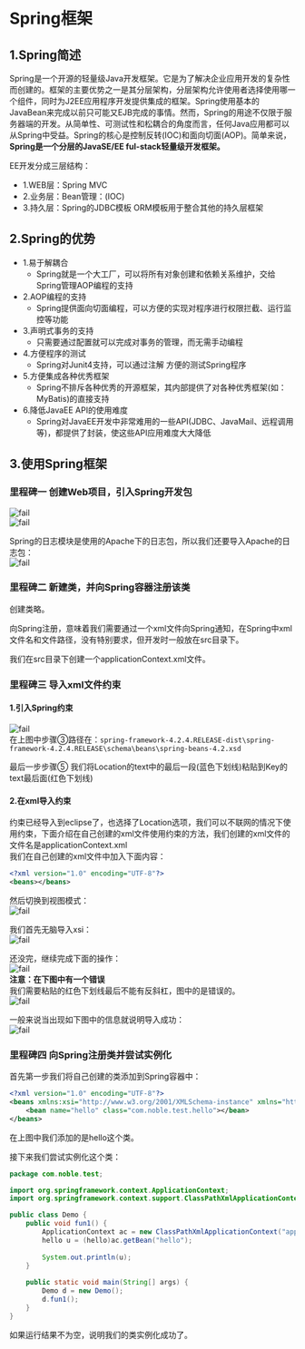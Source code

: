 # Spring框架

## 1.Spring简述
Spring是一个开源的轻量级Java开发框架。它是为了解决企业应用开发的复杂性而创建的。框架的主要优势之一是其分层架构，分层架构允许使用者选择使用哪一个组件，同时为J2EE应用程序开发提供集成的框架。Spring使用基本的JavaBean来完成以前只可能又EJB完成的事情。然而，Spring的用途不仅限于服务器端的开发。从简单性、可测试性和松耦合的角度而言，任何Java应用都可以从Spring中受益。Spring的核心是控制反转(IOC)和面向切面(AOP)。简单来说， **Spring是一个分层的JavaSE/EE ful-stack轻量级开发框架。**<br>

EE开发分成三层结构：<br>
- 1.WEB层：Spring MVC
- 2.业务层：Bean管理：(IOC)
- 3.持久层：Spring的JDBC模板 ORM模板用于整合其他的持久层框架

## 2.Spring的优势
- 1.易于解耦合
    - Spring就是一个大工厂，可以将所有对象创建和依赖关系维护，交给Spring管理AOP编程的支持
- 2.AOP编程的支持
    - Spring提供面向切面编程，可以方便的实现对程序进行权限拦截、运行监控等功能
- 3.声明式事务的支持
    - 只需要通过配置就可以完成对事务的管理，而无需手动编程
- 4.方便程序的测试
    - Spring对Junit4支持，可以通过注解 方便的测试Spring程序
- 5.方便集成各种优秀框架
    - Spring不排斥各种优秀的开源框架，其内部提供了对各种优秀框架(如：MyBatis)的直接支持
- 6.降低JavaEE API的使用难度
    - Spring对JavaEE开发中非常难用的一些API(JDBC、JavaMail、远程调用等)，都提供了封装，使这些API应用难度大大降低

## 3.使用Spring框架

### 里程碑一 创建Web项目，引入Spring开发包
![fail](img/1.1.PNG)<br>
![fail](img/1.2.PNG)<br>

Spring的日志模块是使用的Apache下的日志包，所以我们还要导入Apache的日志包：<br>
![fail](img/1.3.PNG)<br>

### 里程碑二 新建类，并向Spring容器注册该类
创建类略。<br>

向Spring注册，意味着我们需要通过一个xml文件向Spring通知，在Spring中xml文件名和文件路径，没有特别要求，但开发时一般放在src目录下。<br>

我们在src目录下创建一个applicationContext.xml文件。<br>

### 里程碑三 导入xml文件约束

#### 1.引入Spring约束
![fail](img/1.4.PNG)<br>
在上图中步骤③路径在：``spring-framework-4.2.4.RELEASE-dist\spring-framework-4.2.4.RELEASE\schema\beans\spring-beans-4.2.xsd``<br>

最后一步步骤⑤ 我们将Location的text中的最后一段(蓝色下划线)粘贴到Key的text最后面(红色下划线)<br>

#### 2.在xml导入约束
约束已经导入到eclipse了，也选择了Location选项，我们可以不联网的情况下使用约束，下面介绍在自己创建的xml文件使用约束的方法，我们创建的xml文件的文件名是applicationContext.xml<br>
我们在自己创建的xml文件中加入下面内容：<br>
```xml
<?xml version="1.0" encoding="UTF-8"?>
<beans></beans>
```

然后切换到视图模式：<br>
![fail](img/1.5.PNG)<br>

我们首先无脑导入xsi：<br>
![fail](img/1.6.PNG)<br>

还没完，继续完成下面的操作：<br>
![fail](img/1.7.PNG)<br>
**注意：在下图中有一个错误**<br>
我们需要粘贴的红色下划线最后不能有反斜杠，图中的是错误的。<br>
![fail](img/1.8.PNG)<br>

一般来说当出现如下图中的信息就说明导入成功：<br>
![fail](img/1.9.PNG)<br>

### 里程碑四 向Spring注册类并尝试实例化

首先第一步我们将自己创建的类添加到Spring容器中：<br>
```xml
<?xml version="1.0" encoding="UTF-8"?>
<beans xmlns:xsi="http://www.w3.org/2001/XMLSchema-instance" xmlns="http://www.springframework.org/schema/beans" xsi:schemaLocation="http://www.springframework.org/schema/beans http://www.springframework.org/schema/beans/spring-beans-4.2.xsd ">
	<bean name="hello" class="com.noble.test.hello"></bean>
</beans>
```
在上图中我们添加的是hello这个类。<br>

接下来我们尝试实例化这个类：<br>
```java
package com.noble.test;

import org.springframework.context.ApplicationContext;
import org.springframework.context.support.ClassPathXmlApplicationContext;

public class Demo {
	public void fun1() {
		ApplicationContext ac = new ClassPathXmlApplicationContext("applicationContext.xml");
		hello u = (hello)ac.getBean("hello");
		
		System.out.println(u);
	}
	
	public static void main(String[] args) {
		Demo d = new Demo();
		d.fun1();
	}
}
```

如果运行结果不为空，说明我们的类实例化成功了。<br>